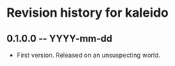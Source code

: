 # Revision history for kaleido

## 0.1.0.0 -- YYYY-mm-dd

* First version. Released on an unsuspecting world.
